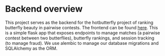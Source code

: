 # Backend overview
This project serves as the backend for the hotbutterfly project of ranking butterfly beauty in pairwise contests. The frontend can be found [here](https://github.com/jzengg/butterfly-ui). This is a simple flask app that exposes endpoints to manage matches (a pairwise contest between two butterflies), butterfly rankings, and session tracking (to manage fraud). We use alembic to manage our database migrations and SQLAlchemy as the ORM.
